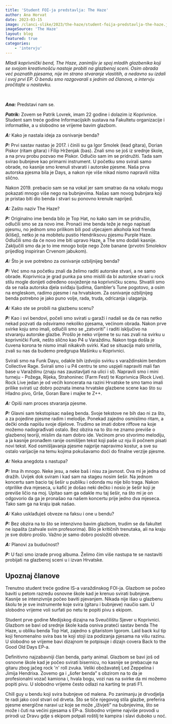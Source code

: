 ```yaml
---
title: 'Student FOI-ja predstavlja: The Haze'
author: Ana Horvat
date: 2023-03-15
image: /clanci-slike/2023/the-haze/student-foija-predstavlja-the-haze.jpg
imageSource: 'The Haze'
layout: blog
featured: true
categories:
	- 'intervju'
---
```


<script>
  import FeaturedPerson from '$lib/article-components/FeaturedPerson.svelte';
  // pt-14
</script>

_Mladi koprivnički bend, The Haze, zanimljiv je spoj mladih glazbenika koji se svojom kreativnošću nastoje probiti na glazbenoj sceni. Osim obrada već poznatih pjesama, nije im strano stvaranje vlastitih, a nedavno su izdali i svoj prvi EP. O bendu smo razgovarali s jednim od članova, a intervju pročitajte u nastavku._

<br />

**_Ana:_** Predstavi nam se.

**_Patrik:_** Zovem se Patrik Lovrek, imam 22 godine i dolazim iz Koprivnice. Student sam treće godine Informacijskih sustava na Fakultetu organizacije i informatike, a u slobodno se vrijeme bavim glazbom.

**_A:_** Kako je nastala ideja za osnivanje benda?

**_P:_** Prvi sastav nastao je 2017. i činili su ga Igor Smolek (lead gitara), Dorian Piskor (ritam gitara) i Filip Hrženjak (bas). Znali smo se još iz srednje škole, a na prvu probu pozvao me Piskor. Odlučio sam im se pridružiti. Tada sam svirao bubnjeve kao primarni instrument. U početku smo svirali samo obrade, no kasnije smo krenuli stvarati i autorske pjesme. Naša prva autorska pjesma bila je Days, a nakon nje više nikad nismo napravili ništa slično.

Nakon 2019. prebacio sam se na vokal jer sam smatrao da na vokalu mogu pokazati mnogo više nego na bubnjevima. Našao sam novog bubnjara koji je pristao biti dio benda i stvari su ponovno krenule naprijed. 

**_A:_** Zašto naziv The Haze?

**_P:_** Originalno ime benda bilo je Top Hat, no kako sam im se pridružio, odlučili smo se za novo ime. Pronaći ime benda teže je nego napisati pjesmu, no jednom smo prilikom bili pod utjecajem alkohola kod frenda (klišej), netko je na mobitelu pustio Hendriksovu pjesmu Purple Haze. Odlučili smo da će novo ime biti upravo Haze, a The smo dodali kasnije. Zaključili smo da je to ime mnogo bolje nego Žote banane (prvotni Smolekov prijedlog inspiriran Crvenom jabukom).

**_A:_** Što je sve potrebno za osnivanje ozbiljnijeg benda? 

**_P:_** Već smo na početku znali da želimo raditi autorske stvari, a ne samo obrade. Koprivnica
je grad punka pa smo mislili da bi autorske stvari u rock stilu mogle donijeti određeno osvježenje na koprivničku scenu. Shvatili smo da se naša autorska djela sviđaju ljudima, Gambler’s Tune pogotovo, a osim na engleskom, radimo pjesme i na hrvatskom. Za osnivanje ozbiljnijeg benda potrebno je jako puno volje, rada, truda, odricanja i ulaganja.

**_A:_** Kako ste se probili na glazbenu scenu?

**_P:_** Kao i svi bendovi, počeli smo svirati u garaži i nadali se da će nas netko nekad pozvati da odsviramo nekoliko pjesama, većinom obrada. Nakon prve svirke koju smo imali, odlučili smo se „zatvoriti” i raditi isključivo na stvaranju autorske glazbe. Prošlo je neko vrijeme te su nas zvali na svirku u koprivnički Funk, nešto slično kao P4 u Varaždinu. Nakon toga došla je čuvena korona te nismo imali nikakvih svirki. Kad se situacija malo smirila, zvali su nas da budemo predgrupa Mašinku u Koprivnici. 

Svirali smo na Funk Dayu, odakle bih izdvojio svirku s varaždinskim bendom Collective Rage. Svirali smo i u P4 centru te smo uspjeli napraviti mali fan base u Varaždinu (znaju nas zaustavljati na ulici i sl). Napravili smo i mini turneju - Požega, Rijeka, Strahoninec (Farm Fest) te Koprivnica (Rock Live). Rock Live jedan je od većih koncerata na razini Hrvatske te smo tamo imali prilike svirati uz dobro poznata imena hrvatske glazbene scene kao što su Hladno pivo, Grše, Goran Bare i majke te Z++.

**_A:_** Opiši nam proces stvaranja pjesme.

**_P:_** Glavni sam tekstopisac našeg benda. Svoje tekstove ne bih dao ni za što, a za pojedine pjesme radim i melodije. Ponekad zajedno osmislimo ritam, a dečki onda napišu svoje dijelove. Trudimo se imati dobre riffove na koje možemo nadograđivati ostalo. Bez obzira na to što ne znamo previše o glazbenoj teoriji, mislim da nam dobro ide. Većinom prvo stvorimo melodiju, a ja kasnije pronađem ranije osmišljen tekst koji paše uz nju ili počnem pisati novi tekst. Kod osmišljavanja pjesme najprije napravimo kostur, a sve su ostalo varijacije na temu kojima pokušavamo doći do finalne verzije pjesme.

**_A:_** Neka anegdota s nastupa?

**_P:_** Ima ih mnogo. Neke jesu, a neke baš i nisu za javnost. Ova mi je jedna od dražih. Uvijek dok sviram i kad sam na stageu nosim šešir. Na jednom koncertu sam bacio taj šešir u publiku i odonda mu nije bilo traga. Nakon otprilike dva mjeseca, u kafić je došao neki dečko i nosio je šešir koji je previše ličio na moj. Upitao sam ga odakle mu taj šešir, na što mi je on odgovorio da ga je pronašao na našem koncertu prije jedno dva mjeseca. Tako sam ga na kraju ipak našao.

**_A:_** Kako usklađuješ obveze na faksu i one u bendu?

**_P:_** Bez obzira na to što se intenzivno bavim glazbom, trudim se da fakultet ne ispašta (zahvale svim profesorima). Bilo je kritičnih trenutaka, ali na kraju je sve dobro prošlo. Važno je samo dobro posložiti obveze.

**_A:_** Planovi za budućnost?

**_P:_** U fazi smo izrade prvog albuma. Želimo čim više nastupa te se nastaviti probijati na glazbenoj sceni u i izvan Hrvatske.

## Upoznaj članove

<FeaturedPerson name='Patrik Lovrek (22)' description='Frontman' imageUrl='/clanci-slike/2023/the-haze/patrik-lovrek.jpg' imageClass='aspect-portrait!' />

Trenutno student treće godine IS-a varaždinskog FOI-ja. Glazbom se počeo baviti u petom razredu osnovne škole kad je krenuo svirati bubnjeve. Kasnije se intenzivnije počeo baviti pjevanjem. Nikada nije išao u glazbenu školu te je sve instrumente koje svira (gitaru i bubnjeve) naučio sam. U slobodno vrijeme voli surfati po netu te popiti pivu s ekipom. 

<FeaturedPerson name='Dorian Piskor (23)' description='Bas gitara' imageUrl='/clanci-slike/2023/the-haze/dorian-piskor.jpg' imageClass='aspect-portrait!' />

Student prve godine Medijskog dizajna na Sveučilištu Sjever u Koprivnici. Glazbom se bavi od srednje škole kada osniva prateći sastav benda The Haze,
u obliku benda Top Hat, zajedno s gitaristom Igorom. Laid back kul tip koji fenomenalno svira bas te koji stoji iza podizanja pjesama na višu razinu. U slobodno se vrijeme bavi dizajnom te potpisuje i dizajn covera Back to the Good Old Days EP-a.

<FeaturedPerson name='Igor Smolek (22)' description='Glavna gitara' imageUrl='/clanci-slike/2023/the-haze/igor-smolek.jpg' imageClass='aspect-portrait!' />

Definitivno najzabavniji član benda, party animal. Glazbom se bavi još od osnovne škole kad je počeo svirati bisernicu, no kasnije se prebacuje na gitaru zbog jačeg rock 'n' roll zvuka. Veliki obožavatelj Led Zeppelina i Jimija Hendrixa. Zovemo ga i „šofer benda” s obzirom na to da je profesionalni vozač kamiona i, hvala bogu, vozi nas na svirke da mi možemo popiti pivu. U slobodno vrijeme često odlazi na karting te prati F1.

<FeaturedPerson name='Patrik Kalinić (25)' description='Bubnjevi' imageUrl='/clanci-slike/2023/the-haze/patrik-kalinic.jpg' imageClass='aspect-portrait!' />

Chill guy u bendu koji svira bubnjeve od malena. Po zanimanju je drvodjelja te radi jako cool stvari od drveta. Što se tiče njegovog stila glazbe, preferira pjesme energične naravi uz koje se može „iživjeti” na bubnjevima, što se može i čuti na većini pjesama s EP-a. Slobodno vrijeme najviše provodi u prirodi uz Dravu gdje s ekipom potpali roštilj te kampira i slavi duboko u noć.

